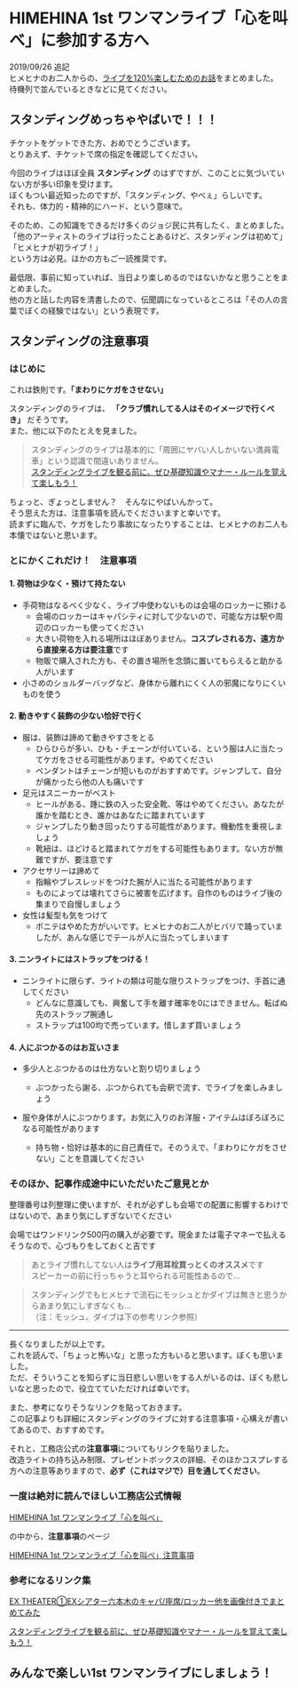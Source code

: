 # HIMEHINA 1st ワンマンライブ「心を叫べ」に参加する方へ

2019/09/26 追記  
ヒメヒナのお二人からの、[ライブを120%楽しむためのお話](./oneman.md)をまとめました。  
待機列で並んでいるときなどに見てください。

## スタンディングめっちゃやばいで！！！

チケットをゲットできた方、おめでとうございます。  
とりあえず、チケットで席の指定を確認してください。

今回のライブはほぼ全員 **スタンディング** のはずですが、このことに気づいていない方が多い印象を受けます。  
ぼくもつい最近知ったのですが、「スタンディング、やべぇ」らしいです。  
それも、体力的・精神的にハード、という意味で。  

そのため、この知識をできるだけ多くのジョジ民に共有したく、まとめました。  
「他のアーティストのライブは行ったことあるけど、スタンディングは初めて」  
「ヒメヒナが初ライブ！」  
という方は必見。ほかの方もご一読推奨です。

最低限、事前に知っていれば、当日より楽しめるのではないかなと思うことをまとめました。  
他の方と話した内容を清書したので、伝聞調になっているところは「その人の言葉でぼくの経験ではない」という表現です。

## スタンディングの注意事項

### はじめに

これは鉄則です。**「まわりにケガをさせない」**

スタンディングのライブは、 **「クラブ慣れしてる人はそのイメージで行くべき」** だそうです。  
また、他に以下のたとえを見ました。

>スタンディングのライブは基本的に「周囲にヤバい人しかいない満員電車」という認識で間違いありません。  
[スタンディングライブを観る前に、ぜひ基礎知識やマナー・ルールを覚えて楽しもう！](https://kukoshakaku.com/archives/146.html)

ちょっと、ぎょっとしません？　そんなにやばいんかって。  
そう思えた方は、注意事項を読んでくださいますと幸いです。  
読まずに臨んで、ケガをしたり事故になったりすることは、ヒメヒナのお二人も本懐ではないと思います。

### とにかくこれだけ！　注意事項

#### 1. 荷物は少なく・預けて持たない

  - 手荷物はなるべく少なく、ライブ中使わないものは会場のロッカーに預ける
    - 会場のロッカーはキャパシティに対して少ないので、可能な方は駅や周辺のロッカーも使ってください
    - 大きい荷物を入れる場所はほぼありません。**コスプレされる方、遠方から直接来る方は要注意**です
    - 物販で購入された方も、その置き場所を念頭に置いてもらえると助かる人がいます
  - 小さめのショルダーバッグなど、身体から離れにくく人の邪魔になりにくいものを使う

#### 2. 動きやすく装飾の少ない恰好で行く

  - 服は、装飾は諦めて動きやすさをとる
    - ひらひらが多い、ひも・チェーンが付いている、という服は人に当たってケガをさせる可能性があります。やめてください
    - ペンダントはチェーンが短いものがおすすめです。ジャンプして、自分が痛かったら他の人も痛いです
  - 足元はスニーカーがベスト
    - ヒールがある、踵に鉄の入った安全靴、等はやめてください。あなたが誰かを踏むとき、誰かはあなたに踏まれています
    - ジャンプしたり動き回ったりする可能性があります。機動性を重視しましょう
    - 靴紐は、ほどけると踏まれてケガをする可能性もあります。ない方が無難ですが、要注意です
  - アクセサリーは諦めて
    - 指輪やブレスレッドをつけた腕が人に当たる可能性があります
    - ものによっては壊れてさらに被害を広げます。自作のものはライブ後の集まりで自慢しましょう
  - 女性は髪型も気をつけて
    - ポニテはやめた方がいいです。ヒメヒナのお二人がヒバリで踊っていましたが、あんな感じでテールが人に当たってしまいます

#### 3. ニンライトにはストラップをつける！

  - ニンライトに限らず、ライトの類は可能な限りストラップをつけ、手首に通してください
    - どんなに意識しても、興奮して手を離す確率を0にはできません。転ばぬ先のストラップ腕通し
    - ストラップは100均で売っています。惜しまず買いましょう

#### 4. 人にぶつかるのはお互いさま

  - 多少人とぶつかるのは仕方ないと割り切りましょう
  
    - ぶつかったら謝る、ぶつかられても会釈で流す、でライブを楽しみましょう
  - 服や身体が人にぶつかります。お気に入りのお洋服・アイテムはぼろぼろになる可能性があります
    - 持ち物・恰好は基本的に自己責任で。そのうえで、「まわりにケガをさせない」ことを意識してください

### そのほか、記事作成途中にいただいたご意見とか

整理番号は列整理に使いますが、それが必ずしも会場での配置に影響するわけではないので、あまり気にしすぎないでください

会場ではワンドリンク500円の購入が必要です。現金または電子マネーで払えるそうなので、心づもりをしておくと吉です

> あとライブ慣れしてない人は**ライブ用耳栓買っとくのオススメ**です  
> スピーカーの前に行っちゃうと耳やられる可能性あるので…

> スタンディングでもヒメヒナで流石にモッシュとかダイブは無きと思うからあまり気にしすぎなくも…  
> （注：モッシュ、ダイブは下の参考リンク参照）
 

---

長くなりましたが以上です。  
これを読んで、「ちょっと怖いな」と思った方もいると思います。ぼくも思いました。  
ただ、そういうことを知らずに当日悲しい思いをする人がいるのは、ぼくも悲しいなと思ったので、役立てていただければ幸いです。

また、参考になりそうなリンクを貼っておきます。  
この記事よりも詳細にスタンディングのライブに対する注意事項・心構えが書いてあるので、おすすめです。

それと、工務店公式の**注意事項**についてもリンクを貼りました。  
改造ライトの持ち込み制限、プレゼントボックスの詳細、そのほかコスプレする方への注意等ありますので、**必ず（これはマジで）目を通してください**。

### 一度は絶対に読んでほしい工務店公式情報

[HIMEHINA 1st ワンマンライブ「心を叫べ」](https://himehina.jp/pages/oneman1st)

の中から、**注意事項**のページ

[HIMEHINA 1st ワンマンライブ「心を叫べ」注意事項](https://himehina.jp/contents/261571)

### 参考になるリンク集

[EX THEATER①EXシアター六本木のキャパ/座席/ロッカー他を画像付きでまとめてみた](https://ameblo.jp/lunaluna1-2-3/entry-12375449604.html)

[スタンディングライブを観る前に、ぜひ基礎知識やマナー・ルールを覚えて楽しもう！](https://kukoshakaku.com/archives/146.html)
  
## みんなで楽しい1st ワンマンライブにしましょう！
